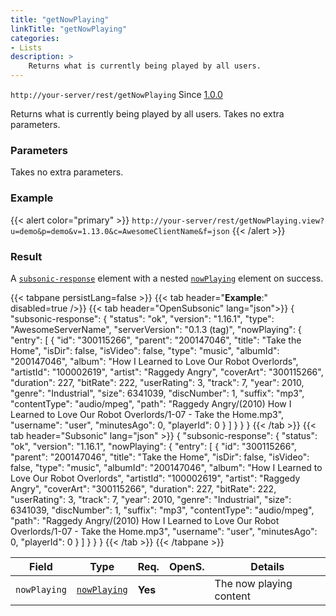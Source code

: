 ```yaml
---
title: "getNowPlaying"
linkTitle: "getNowPlaying"
categories:
- Lists
description: >
    Returns what is currently being played by all users.
---
```


`http://your-server/rest/getNowPlaying` Since [1.0.0](../../subsonic-versions)

Returns what is currently being played by all users. Takes no extra parameters.

### Parameters

Takes no extra parameters.

### Example

{{< alert color="primary" >}} `http://your-server/rest/getNowPlaying.view?u=demo&p=demo&v=1.13.0&c=AwesomeClientName&f=json` {{< /alert >}}

### Result

A [`subsonic-response`](../../responses/subsonic-response) element with a nested [`nowPlaying`](../../responses/nowplaying) element on success.

{{< tabpane persistLang=false >}}
{{< tab header="**Example**:" disabled=true />}}
{{< tab header="OpenSubsonic" lang="json">}}
{
  "subsonic-response": {
    "status": "ok",
    "version": "1.16.1",
    "type": "AwesomeServerName",
    "serverVersion": "0.1.3 (tag)",
    "nowPlaying": {
      "entry": [
        {
          "id": "300115266",
          "parent": "200147046",
          "title": "Take the Home",
          "isDir": false,
          "isVideo": false,
          "type": "music",
          "albumId": "200147046",
          "album": "How I Learned to Love Our Robot Overlords",
          "artistId": "100002619",
          "artist": "Raggedy Angry",
          "coverArt": "300115266",
          "duration": 227,
          "bitRate": 222,
          "userRating": 3,
          "track": 7,
          "year": 2010,
          "genre": "Industrial",
          "size": 6341039,
          "discNumber": 1,
          "suffix": "mp3",
          "contentType": "audio/mpeg",
          "path": "Raggedy Angry/(2010) How I Learned to Love Our Robot Overlords/1-07 - Take the Home.mp3",
          "username": "user",
          "minutesAgo": 0,
          "playerId": 0
        }
      ]
    }
  }
}
{{< /tab >}}
{{< tab header="Subsonic" lang="json" >}}
{
  "subsonic-response": {
    "status": "ok",
    "version": "1.16.1",
    "nowPlaying": {
      "entry": [
        {
          "id": "300115266",
          "parent": "200147046",
          "title": "Take the Home",
          "isDir": false,
          "isVideo": false,
          "type": "music",
          "albumId": "200147046",
          "album": "How I Learned to Love Our Robot Overlords",
          "artistId": "100002619",
          "artist": "Raggedy Angry",
          "coverArt": "300115266",
          "duration": 227,
          "bitRate": 222,
          "userRating": 3,
          "track": 7,
          "year": 2010,
          "genre": "Industrial",
          "size": 6341039,
          "discNumber": 1,
          "suffix": "mp3",
          "contentType": "audio/mpeg",
          "path": "Raggedy Angry/(2010) How I Learned to Love Our Robot Overlords/1-07 - Take the Home.mp3",
          "username": "user",
          "minutesAgo": 0,
          "playerId": 0
        }
      ]
    }
  }
}
{{< /tab >}}
{{< /tabpane >}}

| Field |  Type | Req. | OpenS. | Details |
| --- | --- | --- | --- | --- |
| `nowPlaying` | [`nowPlaying`](../../responses/nowplaying) | **Yes** |     | The now playing content |
